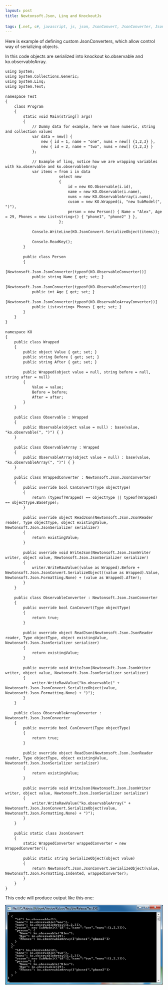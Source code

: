 ```yaml
---
layout: post
title: Newtonsoft.Json, Linq and KnockoutJs

tags: [.net, c#, javascript, js, json, JsonConvert, JsonConverter, JsonSerializer, knockout, knockoutjs, ko, linq, newtonsoft, observable, observableArray, serialize, WriteJson, WriteRawValue]
---
```


Here is example of defining custom JsonConverters, which allow control way of serializing objects.

In this code objects are serialized into knockout ko.observable and ko.observableArray.

    using System;
    using System.Collections.Generic;
    using System.Linq;
    using System.Text;

    namespace Test
    {
        class Program
        {
            static void Main(string[] args)
            {
                // Dummy data for example, here we have numeric, string and collection values
                var data = new[] {
                    new { id = 1, name = "one", nums = new[] {1,2,3} },
                    new { id = 2, name = "two", nums = new[] {1,2,3} }
                };

                // Example of linq, notice how we are wrapping variables with ko.observable and ko.observableArray
                var items = from i in data
                            select new
                            {
                                id = new KO.Observable(i.id),
                                name = new KO.Observable(i.name),
                                nums = new KO.ObservableArray(i.nums),
                                cusom = new KO.Wrapped(i, "new SubModel(", ")"),
                                person = new Person() { Name = "Alex", Age = 29, Phones = new List<string>() { "phone1", "phone2" } },
                            };

                Console.WriteLine(KO.JsonConvert.SerializeObject(items));

                Console.ReadKey();
            }

            public class Person
            {
                [Newtonsoft.Json.JsonConverter(typeof(KO.ObservableConverter))]
                public string Name { get; set; }
                [Newtonsoft.Json.JsonConverter(typeof(KO.ObservableConverter))]
                public int Age { get; set; }
                [Newtonsoft.Json.JsonConverter(typeof(KO.ObservableArrayConverter))]
                public List<string> Phones { get; set; }
            }
        }
    }

    namespace KO
    {
        public class Wrapped
        {
            public object Value { get; set; }
            public string Before { get; set; }
            public string After { get; set; }

            public Wrapped(object value = null, string before = null, string after = null)
            {
                Value = value;
                Before = before;
                After = after;
            }
        }

        public class Observable : Wrapped
        {
            public Observable(object value = null) : base(value, "ko.observable(", ")") { }
        }

        public class ObservableArray : Wrapped
        {
            public ObservableArray(object value = null) : base(value, "ko.observableArray(", ")") { }
        }

        public class WrappedConverter : Newtonsoft.Json.JsonConverter
        {
            public override bool CanConvert(Type objectType)
            {
                return (typeof(Wrapped) == objectType || typeof(Wrapped) == objectType.BaseType);
            }

            public override object ReadJson(Newtonsoft.Json.JsonReader reader, Type objectType, object existingValue, Newtonsoft.Json.JsonSerializer serializer)
            {
                return existingValue;
            }

            public override void WriteJson(Newtonsoft.Json.JsonWriter writer, object value, Newtonsoft.Json.JsonSerializer serializer)
            {
                writer.WriteRawValue((value as Wrapped).Before + Newtonsoft.Json.JsonConvert.SerializeObject((value as Wrapped).Value, Newtonsoft.Json.Formatting.None) + (value as Wrapped).After);
            }
        }

        public class ObservableConverter : Newtonsoft.Json.JsonConverter
        {
            public override bool CanConvert(Type objectType)
            {
                return true;
            }

            public override object ReadJson(Newtonsoft.Json.JsonReader reader, Type objectType, object existingValue, Newtonsoft.Json.JsonSerializer serializer)
            {
                return existingValue;
            }

            public override void WriteJson(Newtonsoft.Json.JsonWriter writer, object value, Newtonsoft.Json.JsonSerializer serializer)
            {
                writer.WriteRawValue("ko.observable(" + Newtonsoft.Json.JsonConvert.SerializeObject(value, Newtonsoft.Json.Formatting.None) + ")");
            }
        }

        public class ObservableArrayConverter : Newtonsoft.Json.JsonConverter
        {
            public override bool CanConvert(Type objectType)
            {
                return true;
            }

            public override object ReadJson(Newtonsoft.Json.JsonReader reader, Type objectType, object existingValue, Newtonsoft.Json.JsonSerializer serializer)
            {
                return existingValue;
            }

            public override void WriteJson(Newtonsoft.Json.JsonWriter writer, object value, Newtonsoft.Json.JsonSerializer serializer)
            {
                writer.WriteRawValue("ko.observableArray(" + Newtonsoft.Json.JsonConvert.SerializeObject(value, Newtonsoft.Json.Formatting.None) + ")");
            }
        }

        public static class JsonConvert
        {
            static WrappedConverter wrappedConverter = new WrappedConverter();

            public static string SerializeObject(object value)
            {
                return Newtonsoft.Json.JsonConvert.SerializeObject(value, Newtonsoft.Json.Formatting.Indented, wrappedConverter);
            }
        }
    }

This code will produce output like this one:

![screenshot](/images/wp/kojson2.png)
